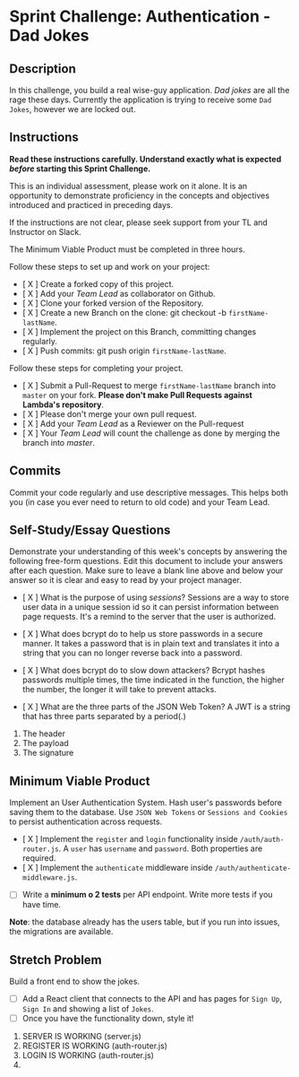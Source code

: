 # Sprint Challenge: Authentication - Dad Jokes

## Description

In this challenge, you build a real wise-guy application. _Dad jokes_ are all the rage these days. Currently the application is trying to receive some `Dad Jokes`, however we are locked out.

## Instructions

**Read these instructions carefully. Understand exactly what is expected _before_ starting this Sprint Challenge.**

This is an individual assessment, please work on it alone. It is an opportunity to demonstrate proficiency in the concepts and objectives introduced and practiced in preceding days.

If the instructions are not clear, please seek support from your TL and Instructor on Slack.

The Minimum Viable Product must be completed in three hours.

Follow these steps to set up and work on your project:

- [ X ] Create a forked copy of this project.
- [ X ] Add your _Team Lead_ as collaborator on Github.
- [ X ] Clone your forked version of the Repository.
- [ X ] Create a new Branch on the clone: git checkout -b `firstName-lastName`.
- [ X ] Implement the project on this Branch, committing changes regularly.
- [ X ] Push commits: git push origin `firstName-lastName`.

Follow these steps for completing your project.

- [ X ] Submit a Pull-Request to merge `firstName-lastName` branch into `master` on your fork. **Please don't make Pull Requests against Lambda's repository**.
- [ X ] Please don't merge your own pull request.
- [ X ] Add your _Team Lead_ as a Reviewer on the Pull-request
- [ X ] Your _Team Lead_ will count the challenge as done by merging the branch into _master_.

## Commits

Commit your code regularly and use descriptive messages. This helps both you (in case you ever need to return to old code) and your Team Lead.

## Self-Study/Essay Questions

Demonstrate your understanding of this week's concepts by answering the following free-form questions. Edit this document to include your answers after each question. Make sure to leave a blank line above and below your answer so it is clear and easy to read by your project manager.

- [ X ] What is the purpose of using _sessions_?
Sessions are a way to store user data in a unique session id so it can persist information between page requests. It's a remind to the server that the user is authorized.

- [ X ] What does bcrypt do to help us store passwords in a secure manner.
It takes a password that is in plain text and translates it into a string that you can no longer reverse back into a password.

- [ X ] What does bcrypt do to slow down attackers?
Bcrypt hashes passwords multiple times, the time indicated in the function, the higher the number, the longer it will take to prevent attacks.

- [ X ] What are the three parts of the JSON Web Token?
A JWT is a string that has three parts separated by a period(.)
1. The header
2. The payload
3. The signature

## Minimum Viable Product

Implement an User Authentication System. Hash user's passwords before saving them to the database. Use `JSON Web Tokens` or `Sessions and Cookies` to persist authentication across requests.

- [ X ] Implement the `register` and `login` functionality inside `/auth/auth-router.js`. A `user` has `username` and `password`. Both properties are required.
- [ X ] Implement the `authenticate` middleware inside `/auth/authenticate-middleware.js`.
- [ ] Write a **minimum o 2 tests** per API endpoint. Write more tests if you have time.

**Note**: the database already has the users table, but if you run into issues, the migrations are available.

## Stretch Problem

Build a front end to show the jokes.

- [ ] Add a React client that connects to the API and has pages for `Sign Up`, `Sign In` and showing a list of `Jokes`.
- [ ] Once you have the functionality down, style it!

1. SERVER IS WORKING (server.js)
2. REGISTER IS WORKING (auth-router.js)
3. LOGIN IS WORKING (auth-router.js)
4. 
